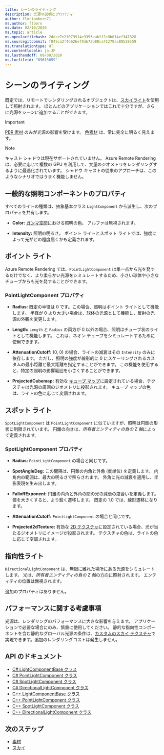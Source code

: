 ```yaml
---
title: シーンのライティング
description: 光源の説明とプロパティ
author: florianborn71
ms.author: flborn
ms.date: 02/10/2020
ms.topic: article
ms.openlocfilehash: 2ddce7e2f073914e9393eabf12e8b0f4ef347828
ms.sourcegitcommit: f845ca2f4b626ef9db73b88ca71279ac80538559
ms.translationtype: HT
ms.contentlocale: ja-JP
ms.lasthandoff: 09/09/2020
ms.locfileid: "89613659"
---
```

# <a name="scene-lighting"></a>シーンのライティング

既定では、リモートでレンダリングされるオブジェクトは、[スカイライト](sky.md)を使用して照射されます。 ほとんどのアプリケーションではこれで十分ですが、さらに光源をシーンに追加することができます。

> [!IMPORTANT]
> [PBR 素材](pbr-materials.md) のみが光源の影響を受けます。 [色素材](color-materials.md) は、常に完全に明るく見えます。

> [!NOTE]
> キャスト シャドウは現在サポートされていません。 Azure Remote Rendering は、必要に応じて複数の GPU を利用して、大量のジオメトリをレンダリングするように最適化されています。 シャドウ キャストの従来のアプローチは、このようなシナリオではうまく機能しません。

## <a name="common-light-component-properties"></a>一般的な照明コンポーネントのプロパティ

すべてのライトの種類は、抽象基本クラス `LightComponent` から派生し、次のプロパティを共有します。

* **Color:** [ガンマ空間](https://en.wikipedia.org/wiki/SRGB)における照明の色。 アルファは無視されます。

* **Intensity:** 照明の明るさ。 ポイント ライトとスポット ライトでは、強度によって光がどの程度届くかも定義されます。

## <a name="point-light"></a>ポイント ライト

Azure Remote Rendering では、`PointLightComponent` は単一点から光を発するだけでなく、より柔らかい光源をシミュレートするため、小さい球体や小さなチューブからも光を発することができます。

### <a name="pointlightcomponent-properties"></a>PointLightComponent プロパティ

* **Radius:** 既定の半径は 0 です。この場合、照明はポイント ライトとして機能します。 半径が 0 より大きい場合は、球体の光源として機能し、反射の光源の外観を変更します。

* **Length:** `Length` と `Radius` の両方が 0 以外の場合、照明はチューブ状のライトとして機能します。 これは、ネオン チューブをシミュレートするために使用できます。

* **AttenuationCutoff:** (0, 0) の場合、ライトの減衰はその `Intensity` のみに依存します。 ただし、照明の強度が線形的に 0 にスケーリングされるカスタムの最小距離と最大距離を指定することができます。 この機能を使用すると、特定の照明の影響範囲を小さくすることができます。

* **ProjectedCubemap:** 有効な [キューブ マップ](../../concepts/textures.md)に設定されている場合、テクスチャは光源の周囲のジオメトリに投影されます。 キューブ マップの色は、ライトの色に応じて変調されます。

## <a name="spot-light"></a>スポット ライト

`SpotLightComponent` は `PointLightComponent` に似ていますが、照明は円錐の形状に制限されています。 円錐の向きは、*所有者エンティティの負の Z 軸*によって定義されます。

### <a name="spotlightcomponent-properties"></a>SpotLightComponent プロパティ

* **Radius:** `PointLightComponent` の場合と同じです。

* **SpotAngleDeg:** この間隔は、円錐の内角と外角 (度単位) を定義します。 内角内の範囲は、最大の明るさで照らされます。 外角に光の減衰を適用し、半影表現を生み出します。

* **FalloffExponent:** 円錐の内角と外角の間の光の減衰の度合いを定義します。 値を大きくすると、より鋭く遷移します。 既定の 1.0 では、線形遷移になります。

* **AttenuationCutoff:** `PointLightComponent` の場合と同じです。

* **Projected2dTexture:** 有効な [2D テクスチャ](../../concepts/textures.md)に設定されている場合、光が当たるジオメトリにイメージが投影されます。 テクスチャの色は、ライトの色に応じて変調されます。

## <a name="directional-light"></a>指向性ライト

`DirectionalLightComponent` は、無限に離れた場所にある光源をシミュレートします。 光は、*所有者エンティティの負の Z 軸*の方向に照射されます。 エンティティの位置は無視されます。

追加のプロパティはありません。

## <a name="performance-considerations"></a>パフォーマンスに関する考慮事項

光源は、レンダリングのパフォーマンスに大きな影響を与えます。 アプリケーションで必要な場合にのみ、慎重に使用してください。 静的な指向性コンポーネントを含む静的なグローバル光源の条件は、[カスタムのスカイ テクスチャ](sky.md)で実現できます。追加のレンダリングコストは発生しません。

## <a name="api-documentation"></a>API のドキュメント

* [C# LightComponentBase クラス](https://docs.microsoft.com/dotnet/api/microsoft.azure.remoterendering.lightcomponentbase)
* [C# PointLightComponent クラス](https://docs.microsoft.com/dotnet/api/microsoft.azure.remoterendering.pointlightcomponent)
* [C# SpotLightComponent クラス](https://docs.microsoft.com/dotnet/api/microsoft.azure.remoterendering.spotlightcomponent)
* [C# DirectionalLightComponent クラス](https://docs.microsoft.com/dotnet/api/microsoft.azure.remoterendering.directionallightcomponent)
* [C++ LightComponentBase クラス](https://docs.microsoft.com/cpp/api/remote-rendering/lightcomponentbase)
* [C++ PointLightComponent クラス](https://docs.microsoft.com/cpp/api/remote-rendering/pointlightcomponent)
* [C++ SpotLightComponent クラス](https://docs.microsoft.com/cpp/api/remote-rendering/spotlightcomponent)
* [C++ DirectionalLightComponent クラス](https://docs.microsoft.com/cpp/api/remote-rendering/directionallightcomponent)

## <a name="next-steps"></a>次のステップ

* [素材](../../concepts/materials.md)
* [スカイ](sky.md)
